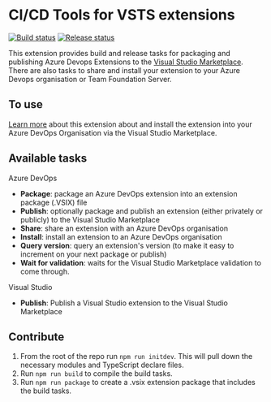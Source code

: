 # CI/CD Tools for VSTS extensions
[![Build status](https://almrangers.visualstudio.com/ALM/_apis/build/status/Extensions/Azure%20DevOps%20Extension%20Tasks)](https://almrangers.visualstudio.com/ALM/_build/latest?definitionId=127) [![Release status](https://almrangers.vsrm.visualstudio.com/_apis/public/Release/badge/7f3cfb9a-d1cb-4e66-9d36-1af87b906fe9/25/70)](https://almrangers.visualstudio.com/ALM/_releaseDefinition?definitionId=25)

This extension provides build and release tasks for packaging and publishing Azure Devops Extensions to the [Visual Studio Marketplace](https://marketplace.visualstudio.com). There are also tasks to share and install your extension to your Azure Devops organisation or Team Foundation Server.

## To use

[Learn more](https://marketplace.visualstudio.com/items?itemName=ms-devlabs.vsts-developer-tools-build-tasks) about this extension about and install the extension into your Azure DevOps Organisation via the Visual Studio Marketplace.

## Available tasks

Azure DevOps

* **Package**: package an Azure DevOps extension into an extension package (.VSIX) file
* **Publish**: optionally package and publish an extension (either privately or publicly) to the Visual Studio Marketplace
* **Share**: share an extension with an Azure DevOps organisation
* **Install**: install an extension to an Azure DevOps organisation
* **Query version**: query an extension's version (to make it easy to increment on your next package or publish)
* **Wait for validation**: waits for the Visual Studio Marketplace validation to come through.

Visual Studio

* **Publish**: Publish a Visual Studio extension to the Visual Studio Marketplace

## Contribute

1. From the root of the repo run `npm run initdev`. This will pull down the necessary modules and TypeScript declare files.
2. Run `npm run build` to compile the build tasks.
3. Run `npm run package` to create a .vsix extension package that includes the build tasks.
